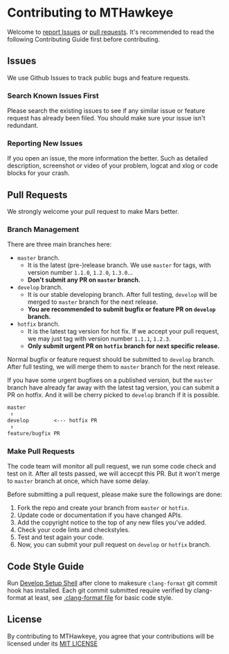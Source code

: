 # Contributing to MTHawkeye

Welcome to [report Issues](https://github.com/MTlab/MTHawkeye/issues) or [pull requests](https://github.com/MTlab/MTHawkeye/pulls). It's recommended to read the following Contributing Guide first before contributing.

## Issues

We use Github Issues to track public bugs and feature requests.

### Search Known Issues First

Please search the existing issues to see if any similar issue or feature request has already been filed. You should make sure your issue isn't redundant.

### Reporting New Issues

If you open an issue, the more information the better. Such as detailed description, screenshot or video of your problem, logcat and xlog or code blocks for your crash.

## Pull Requests

We strongly welcome your pull request to make Mars better.

### Branch Management

There are three main branches here:

- `master` branch.
  - It is the latest (pre-)release branch. We use `master` for tags, with version number `1.1.0`, `1.2.0`, `1.3.0`...
  - **Don't submit any PR on `master` branch.**
- `develop` branch.
  - It is our stable developing branch. After full testing, `develop` will be merged to `master` branch for the next release.
  - **You are recommended to submit bugfix or feature PR on `develop` branch.**
- `hotfix` branch. 
  - It is the latest tag version for hot fix. If we accept your pull request, we may just tag with version number `1.1.1`, `1.2.3`.
  - **Only submit urgent PR on `hotfix` branch for next specific release.**

Normal bugfix or feature request should be submitted to `develop` branch. After full testing, we will merge them to `master` branch for the next release. 

If you have some urgent bugfixes on a published version, but the `master` branch have already far away with the latest tag version, you can submit a PR on hotfix. And it will be cherry picked to `develop` branch if it is possible.

```md
master
 ↑
develop        <--- hotfix PR
 ↑
feature/bugfix PR
```  

### Make Pull Requests

The code team will monitor all pull request, we run some code check and test on it. After all tests passed, we will accecpt this PR. But it won't merge to `master` branch at once, which have some delay.

Before submitting a pull request, please make sure the followings are done:

1. Fork the repo and create your branch from `master` or `hotfix`.
2. Update code or documentation if you have changed APIs.
3. Add the copyright notice to the top of any new files you've added.
4. Check your code lints and checkstyles.
5. Test and test again your code.
6. Now, you can submit your pull request on `develop` or `hotfix` branch.

## Code Style Guide

Run [Develop Setup Shell](./setup.sh) after clone to makesure `clang-format` git commit hook has installed. Each git commit submitted require verified by clang-format at least, see [.clang-format file](./.clang-format) for basic code style.

## License

By contributing to MTHawkeye, you agree that your contributions will be licensed
under its [MIT LICENSE](./LICENSE)
